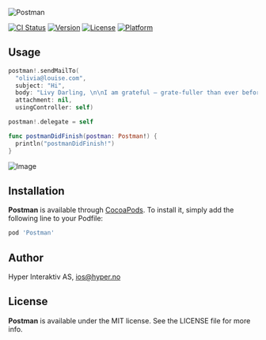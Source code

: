 ![Postman](https://raw.githubusercontent.com/hyperoslo/Postman/master/Assets/cover.png)

[![CI Status](http://img.shields.io/travis/hyperoslo/Postman.svg?style=flat)](https://travis-ci.org/hyperoslo/Postman)
[![Version](https://img.shields.io/cocoapods/v/Postman.svg?style=flat)](http://cocoadocs.org/docsets/Postman)
[![License](https://img.shields.io/cocoapods/l/Postman.svg?style=flat)](http://cocoadocs.org/docsets/Postman)
[![Platform](https://img.shields.io/cocoapods/p/Postman.svg?style=flat)](http://cocoadocs.org/docsets/Postman)

## Usage

```swift
postman!.sendMailTo(
  "olivia@louise.com",
  subject: "Hi",
  body: "Livy Darling, \n\nI am grateful — grate-fuller than ever before — that you were born, & that your love is mine & our two lives woven & melded together! \n\n- SLC",
  attachment: nil,
  usingController: self)

postman!.delegate = self

func postmanDidFinish(postman: Postman!) {
  println("postmanDidFinish!")
}
```

![Image](https://raw.githubusercontent.com/hyperoslo/Postman/master/Assets/screens.png)

## Installation

**Postman** is available through [CocoaPods](http://cocoapods.org). To install
it, simply add the following line to your Podfile:

```ruby
pod 'Postman'
```

## Author

Hyper Interaktiv AS, ios@hyper.no

## License

**Postman** is available under the MIT license. See the LICENSE file for more info.
